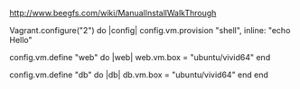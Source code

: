 http://www.beegfs.com/wiki/ManualInstallWalkThrough

Vagrant.configure("2") do |config|
  config.vm.provision "shell", inline: "echo Hello"

  config.vm.define "web" do |web|
    web.vm.box = "ubuntu/vivid64"
  end

  config.vm.define "db" do |db|
    db.vm.box = "ubuntu/vivid64"
  end
end
